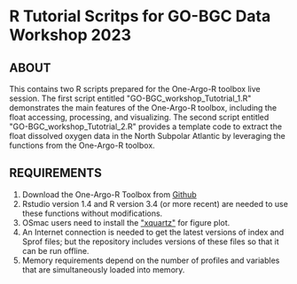 # R Tutorial Scritps for GO-BGC Data Workshop 2023

## ABOUT
This contains two R scripts prepared for the One-Argo-R toolbox live session. The first script entitled "GO-BGC_workshop_Tutotrial_1.R" demonstrates the main features of the One-Argo-R toolbox, including the float accessing, processing, and visualizing. The second script entitled "GO-BGC_workshop_Tutotrial_2.R" provides a template code to extract the float dissolved oxygen data in the North Subpolar Atlantic by leveraging the functions from the One-Argo-R toolbox.

## REQUIREMENTS
1. Download the One-Argo-R Toolbox from [Github](https://github.com/NOAA-PMEL/OneArgo-R/tree/in_progress)
1. Rstudio version 1.4 and R version 3.4 (or more recent) are needed to use these functions without modifications.  
2. OSmac users need to install the ["xquartz"](https://www.xquartz.org/) for figure plot.
3. An Internet connection is needed to get the latest versions of index and Sprof files; but the repository includes versions of these files so that it can be run offline. 
4. Memory requirements depend on the number of profiles and variables that are simultaneously loaded into memory. 


